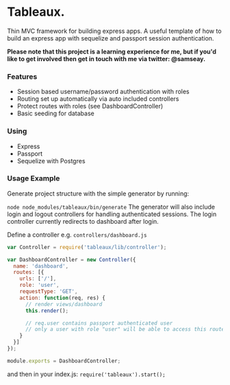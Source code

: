# Tableaux.
Thin MVC framework for building express apps. A useful template of how to build an
express app with sequelize and passport session authentication.

**Please note that
this project is a learning experience for me, but if you'd like to get involved
then get in touch with me via twitter: @samseay.**

### Features

* Session based username/password authentication with roles
* Routing set up automatically via auto included controllers
* Protect routes with roles (see DashboardController)
* Basic seeding for database

### Using

* Express
* Passport
* Sequelize with Postgres

### Usage Example

Generate project structure with the simple generator by running:

`node node_modules/tableaux/bin/generate` The generator will also include login and
logout controllers for handling authenticated sessions. The login controller
currently redirects to dashboard after login.

Define a controller e.g. `controllers/dashboard.js`

```js
var Controller = require('tableaux/lib/controller');

var DashboardController = new Controller({
  name: 'dashboard',
  routes: [{
    urls: ['/'],
    role: 'user',
    requestType: 'GET',
    action: function(req, res) {
      // render views/dashboard
      this.render();

      // req.user contains passport authenticated user
      // only a user with role "user" will be able to access this route
    }
  }]
});

module.exports = DashboardController;
```

and then in your index.js:
`require('tableaux').start();`
